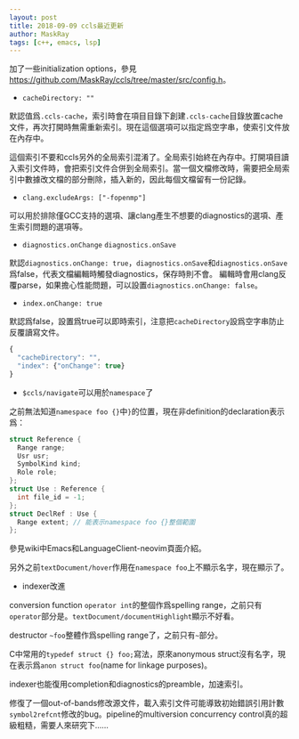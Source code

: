 ```yaml
---
layout: post
title: 2018-09-09 ccls最近更新
author: MaskRay
tags: [c++, emacs, lsp]
---
```


加了一些initialization options，參見<https://github.com/MaskRay/ccls/tree/master/src/config.h>。

<!-- more -->

* `cacheDirectory: ""`

默認值爲`.ccls-cache`，索引時會在項目目錄下創建`.ccls-cache`目錄放置cache文件，再次打開時無需重新索引。現在這個選項可以指定爲空字串，使索引文件放在內存中。

這個索引不要和ccls另外的全局索引混淆了。全局索引始終在內存中。打開項目讀入索引文件時，會把索引文件合併到全局索引。當一個文檔修改時，需要把全局索引中數據改文檔的部分刪除，插入新的，因此每個文檔留有一份記錄。

* `clang.excludeArgs: ["-fopenmp"]`

可以用於排除僅GCC支持的選項、讓clang產生不想要的diagnostics的選項、產生索引問題的選項等。

* `diagnostics.onChange` `diagnostics.onSave`

默認`diagnostics.onChange: true`，`diagnostics.onSave`和`diagnostics.onSave`爲false，代表文檔編輯時觸發diagnostics，保存時則不會。
編輯時會用clang反覆parse，如果擔心性能問題，可以設置`diagnostics.onChange: false`。

* `index.onChange: true`

默認爲false，設置爲true可以即時索引，注意把`cacheDirectory`設爲空字串防止反覆讀寫文件。
```javascript
{
  "cacheDirectory": "",
  "index": {"onChange": true}
}
```

* `$ccls/navigate`可以用於`namespace`了

之前無法知道`namespace foo {}`中`}`的位置，現在非definition的declaration表示爲：
```cpp
struct Reference {
  Range range;
  Usr usr;
  SymbolKind kind;
  Role role;
};
struct Use : Reference {
  int file_id = -1;
};
struct DeclRef : Use {
  Range extent; // 能表示namespace foo {}整個範圍
};
```

參見wiki中Emacs和LanguageClient-neovim頁面介紹。

另外之前`textDocument/hover`作用在`namespace foo`上不顯示名字，現在顯示了。

* indexer改進

conversion function `operator int`的整個作爲spelling range，之前只有`operator`部分是。`textDocument/documentHighlight`顯示不好看。

destructor `~foo`整體作爲spelling range了，之前只有`~`部分。

C中常用的`typedef struct {} foo;`寫法，原來anonymous struct沒有名字，現在表示爲`anon struct foo`(name for linkage purposes)。

indexer也能復用completion和diagnostics的preamble，加速索引。

修復了一個out-of-bands修改源文件，載入索引文件可能導致初始錯誤引用計數`symbol2refcnt`修改的bug。pipeline的multiversion concurrency control真的超級粗糙，需要人來研究下……
